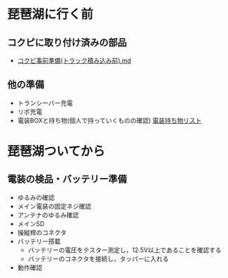 # 琵琶湖に行く前
## コクピに取り付け済みの部品
  - [コクピ事前準備(トラック積み込み前).md](https://github.com/AT2032/2025torikon/blob/main/%E3%82%B3%E3%82%AF%E3%83%94%E4%BA%8B%E5%89%8D%E6%BA%96%E5%82%99(%E3%83%88%E3%83%A9%E3%83%83%E3%82%AF%E7%A9%8D%E3%81%BF%E8%BE%BC%E3%81%BF%E5%89%8D).md#%E3%82%B3%E3%82%AF%E3%83%94%E4%BA%8B%E5%89%8D%E6%BA%96%E5%82%99)
##  他の準備
 - トランシーバー充電
 - リポ充電
 - 電装BOXと持ち物(個人で持っていくものの確認)
[電装持ち物リスト](https://tusedu-my.sharepoint.com/:x:/g/personal/8223036_ed_tus_ac_jp/EaBhuFKCY5RGtiFWbql846QBNDzBeOHudqavIxN8KoX_pQ?e=lL7ycC)
# 琵琶湖ついてから
## 電装の検品・バッテリー準備
- ゆるみの確認
 - メイン電装の固定ネジ確認
 - アンテナのゆるみ確認
 - メインSD
 - 操縦桿のコネクタ
- バッテリー搭載
  - バッテリーの電圧をテスター測定し，12.5V以上であることを確認する
  - バッテリーのコネクタを接続し，タッパーに入れる
- 動作確認
